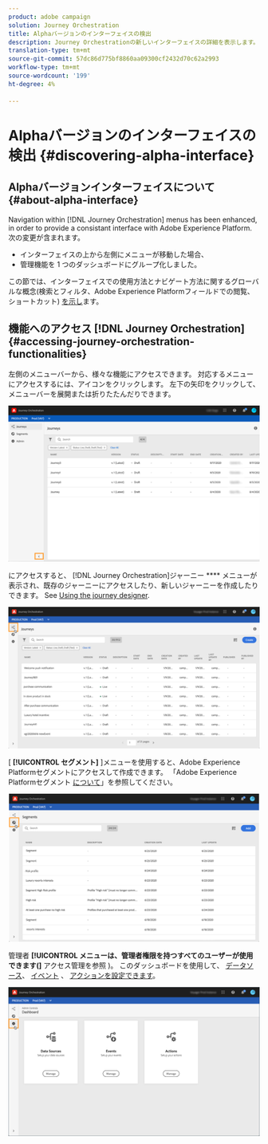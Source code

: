 ```yaml
---
product: adobe campaign
solution: Journey Orchestration
title: Alphaバージョンのインターフェイスの検出
description: Journey Orchestrationの新しいインターフェイスの詳細を表示します。
translation-type: tm+mt
source-git-commit: 57dc86d775bf8860aa09300cf2432d70c62a2993
workflow-type: tm+mt
source-wordcount: '199'
ht-degree: 4%

---
```



# Alphaバージョンのインターフェイスの検出 {#discovering-alpha-interface}

## Alphaバージョンインターフェイスについて {#about-alpha-interface}

Navigation within [!DNL Journey Orchestration] menus has been enhanced, in order to provide a consistant interface with Adobe Experience Platform. 次の変更が含まれます。

* インターフェイスの上から左側にメニューが移動した場合、
* 管理機能を 1 つのダッシュボードにグループ化しました。

この節では、インターフェイスでの使用方法とナビゲート方法に関するグローバルな概念(検索とフィルタ、Adobe Experience Platformフィールドでの閲覧、ショートカット) [を示し](../about/user-interface.md)ます。

## 機能へのアクセス [!DNL Journey Orchestration] {#accessing-journey-orchestration-functionalities}

左側のメニューバーから、様々な機能にアクセスできます。 対応するメニューにアクセスするには、アイコンをクリックします。 左下の矢印をクリックして、メニューバーを展開または折りたたんだりできます。

![](../assets/interface-journeys2.png)

にアクセスすると、 [!DNL Journey Orchestration]ジャーニー **** メニューが表示され、既存のジャーニーにアクセスしたり、新しいジャーニーを作成したりできます。 See [Using the journey designer](../building-journeys/using-the-journey-designer.md).

![](../assets/interface-journeys.png)

[ **[!UICONTROL セグメント]** ]メニューを使用すると、Adobe Experience Platformセグメントにアクセスして作成できます。 「Adobe Experience Platformセグメント [について](../segment/about-segments.md)」を参照してください。

![](../assets/interface-segments.png)

管理者 **[!UICONTROL メニューは、管理者権限を持つすべてのユーザーが使用できます(]** アクセス管理を参照 [](../about/access-management.md))。 このダッシュボードを使用して、 [データソース](../datasource/about-data-sources.md)、 [イベント](../event/about-events.md) 、 [アクションを設定できます](../action/action.md)。

![](../assets/interface-admin-dashboard.png)

